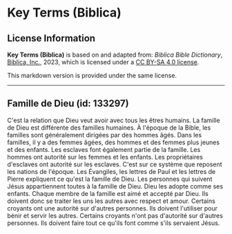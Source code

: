 # Key Terms (Biblica)

## License Information

**Key Terms (Biblica)** is based on and adapted from: _Biblica Bible Dictionary_, [Biblica, Inc.](https://www.biblica.com/), 2023, which is licensed under a [CC BY-SA 4.0 license](https://creativecommons.org/licenses/by-sa/4.0/legalcode.en).

This markdown version is provided under the same license.



--------------------------------

## Famille de Dieu (id: 133297)

C'est la relation que Dieu veut avoir avec tous les êtres humains. La famille de Dieu est différente des familles humaines. À l'époque de la Bible, les familles sont généralement dirigées par des hommes âgés. Dans les familles, il y a des femmes âgées, des hommes et des femmes plus jeunes et des enfants. Les esclaves font également partie de la famille. Les hommes ont autorité sur les femmes et les enfants. Les propriétaires d'esclaves ont autorité sur les esclaves. C'est sur ce système que reposent les nations de l'époque. Les Évangiles, les lettres de Paul et les lettres de Pierre expliquent ce qu'est la famille de Dieu. Les personnes qui suivent Jésus appartiennent toutes à la famille de Dieu. Dieu les adopte comme ses enfants. Chaque membre de la famille est aimé et accepté par Dieu. Ils doivent donc se traiter les uns les autres avec respect et amour. Certains croyants ont une autorité sur d'autres personnes. Ils doivent l'utiliser pour bénir et servir les autres. Certains croyants n'ont pas d'autorité sur d'autres personnes. Ils doivent faire tout ce qu'ils font comme s'ils servaient Jésus.


